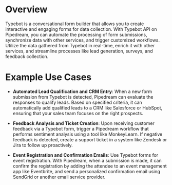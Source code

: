 # Overview

Typebot is a conversational form builder that allows you to create interactive and engaging forms for data collection. With Typebot API on Pipedream, you can automate the processing of form submissions, synchronize data with other services, and trigger customized workflows. Utilize the data gathered from Typebot in real-time, enrich it with other services, and streamline processes like lead generation, surveys, and feedback collection.

# Example Use Cases

- **Automated Lead Qualification and CRM Entry**: When a new form submission from Typebot is detected, Pipedream can evaluate the responses to qualify leads. Based on specified criteria, it can automatically add qualified leads to a CRM like Salesforce or HubSpot, ensuring that your sales team focuses on the right prospects.

- **Feedback Analysis and Ticket Creation**: Upon receiving customer feedback via a Typebot form, trigger a Pipedream workflow that performs sentiment analysis using a tool like MonkeyLearn. If negative feedback is detected, create a support ticket in a system like Zendesk or Jira to follow up proactively.

- **Event Registration and Confirmation Emails**: Use Typebot forms for event registration. With Pipedream, when a submission is made, it can confirm the registration by adding the attendee to an event management app like Eventbrite, and send a personalized confirmation email using SendGrid or another email service provider.
